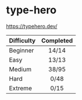 # type-hero

<https://typehero.dev/>

| Difficulty | Completed |
| ---------- | :-------: |
| Beginner   |   14/14   |
| Easy       |   13/13   |
| Medium     |   38/95   |
| Hard       |   0/48    |
| Extreme    |   0/15    |
